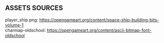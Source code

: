 
## ASSETS SOURCES
player_ship.png:    https://opengameart.org/content/space-ship-building-bits-volume-1  
charmap-oldschool:  https://opengameart.org/content/ascii-bitmap-font-oldschool
